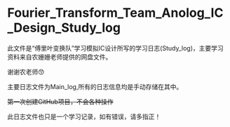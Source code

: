 # Fourier_Transform_Team_Anolog_IC_Design_Study_log
此文件是“傅里叶变换队”学习模拟IC设计所写的学习日志(Study_log)，主要学习资料来自农姗姗老师提供的网盘文件。

谢谢农老师😙

主要日志文件为Main_log,所有的日志信息均是手动存储在其中。

~~第一次创建GitHub项目，不会各种操作~~

此日志文件也只是一个学习记录，如有错误，请多指正！
